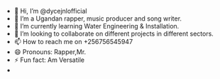 - 👋 Hi, I’m @dycejnlofficial
- 👀 I’m a Ugandan rapper, music producer and song writer.
- 🌱 I’m currently learning Water Engineering & Installation.
- 💞️ I’m looking to collaborate on different projects in different sectors.
- 📫 How to reach me on +256756545947
- 😄 Pronouns: Rapper,Mr.
- ⚡ Fun fact: Am Versatile
- 

<!---
dycejnlofficial/dycejnlofficial is a ✨ special ✨ repository because its `README.md` (this file) appears on your GitHub profile.
You can click the Preview link to take a look at your changes.
--->
